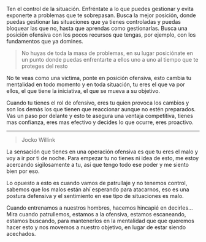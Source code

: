Ten el control de la situación.
Enfréntate a lo que puedes gestionar y evita exponerte a problemas que te sobrepasan.
Busca la mejor posición, donde puedas gestionar las situaciones que ya tienes controladas y puedas bloquear las que no, hasta que aprendas como gestionarlas.
Busca una posición ofensiva con los pocos recursos que tengas, por ejemplo, con los fundamentos que ya domines.

> No huyas de toda la masa de problemas, en su lugar posiciónate en un punto donde puedas enfrentarte a ellos uno a uno al tiempo que te proteges del resto

No te veas como una victima, ponte en posición ofensiva, esto cambia tu mentalidad en todo momento y en toda situación, tu eres el que va por ellos, el que tiene la iniciativa, el que se mueva a su objetivo.

Cuando tu tienes el rol de ofensivo, eres tu quien provoca los cambios y son los demás los que tienen que reaccionar aunque no estén preparados.
Vas un paso por delante y esto te asegura una ventaja competitiva, tienes mas confianza, eres mas efectivo y decides lo que ocurre, eres proactivo.

---

> Jocko Willink

La sensación que tienes en una operación ofensiva es que tu eres el malo y voy a ir por ti de noche. Para empezar tu no tienes ni idea de esto, me estoy acercando sigilosamente a tu, así que tengo todo ese poder y me siento bien por eso.

Lo opuesto a esto es cuando vamos de patrullaje y no tenemos control, sabemos que los malos están ahí esperando para atacarnos, eso es una postura defensiva y el sentimiento en ese tipo de situaciones es malo.

Cuando entrenamos a nuestros hombres, hacemos hincapié en decirles...
Mira cuando patrullemos, estamos a la ofensiva, estamos escaneando, estamos buscando, para mantenerlos en la mentalidad que que queremos hacer esto y nos movemos a nuestro objetivo, en lugar de estar siendo acechados.